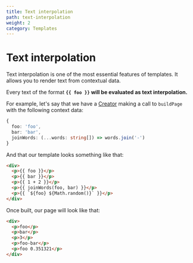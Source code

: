 ```yaml
---
title: Text interpolation
path: text-interpolation
weight: 2
category: Templates
---
```


# Text interpolation

Text interpolation is one of the most essential features of templates.
It allows you to render text from contextual data.

Every text of the format **`{{ foo }}` will be evaluated as text interpolation.**

For example, let's say that we have a [Creator](/docs/about-creators.html) making a call to `buildPage` with the following context data:

```typescript
{
  foo: 'foo',
  bar: 'bar',
  joinWords: (...words: string[]) => words.join('-')
}
```

And that our template looks something like that:

```html
<div>
  <p>{{ foo }}</p>
  <p>{{ bar }}</p>
  <p>{{ 1 + 2 }}</p>
  <p>{{ joinWords(foo, bar) }}</p>
  <p>{{ `${foo} ${Math.random()}` }}</p>
</div>
```

Once built, our page will look like that:

```html
<div>
  <p>foo</p>
  <p>bar</p>
  <p>3</p>
  <p>foo-bar</p>
  <p>foo 0.351321</p>
</div>
```
